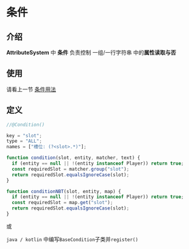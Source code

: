 # 条件

## 介绍

**AttributeSystem** 中 **条件** 负责控制 一组/一行字符串 中的**属性读取与否**

## 使用

请看上一节 [条件用法](https://blog.skillw.com/#sort=attsystem&doc=%E8%A3%85%E5%A4%87%E6%A0%8F%E7%B3%BB%E7%BB%9F/%E6%9D%A1%E4%BB%B6/ConditionUsage.md)

## 定义

```javascript
//@Condition()

key = "slot";
type = "ALL";
names = ["槽位: (?<slot>.*)"];

function condition(slot, entity, matcher, text) {
  if (entity == null || !(entity instanceof Player)) return true;
  const requiredSlot = matcher.group("slot");
  return requiredSlot.equalsIgnoreCase(slot);
}

function conditionNBT(slot, entity, map) {
  if (entity == null || !(entity instanceof Player)) return true;
  const requiredSlot = map.get("slot");
  return requiredSlot.equalsIgnoreCase(slot);
}
```

或

`java / kotlin` 中编写`BaseCondition`子类并`register()`
